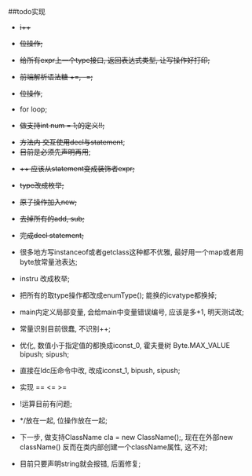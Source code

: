 ##todo实现


- ~~i++~~
- ~~位操作;~~

- ~~给所有expr上一个type接口, 返回表达式类型, 让写操作好打印;~~


- ~~前端解析语法糖 +=, -=;~~
- ~~位操作~~;
- for loop;
- ~~做支持int num = 1;的定义!!;~~

+ ~~方法内 交互使用decl与statement~~;
+ ~~目前是必须先声明再用~~;
- ~~++ 应该从statement变成装饰者expr;~~
- ~~type改成枚举;~~  
- ~~原子操作加入new;~~
- ~~去掉所有的add, sub;~~
 - ~~完成decl statement;~~


- 很多地方写instanceof或者getclass这种都不优雅, 最好用一个map或者用byte放常量池表达;

- instru 改成枚举;

- 把所有的取type操作都改成enumType();
能换的icvatype都换掉;

- main内定义局部变量, 会给main中变量错误编号, 应该是多+1, 明天测试改;

- 常量识别目前很蠢, 不识别++;
- 优化, 数值小于指定值的都换成iconst_0, 霍夫曼树 Byte.MAX_VALUE bipush;
  sipush;
  
 - 直接在ldc压命令中改, 改成iconst_1, bipush, sipush;
 
 - 实现 == <= >=
 
 - !运算目前有问题;
 
 - */放在一起, 位操作放在一起;
 
 - 下一步, 做支持ClassName cla = new ClassName();, 
 现在在外部new className() 反而在类内部创建一个className属性, 这不对;
 
 - 目前只要声明string就会报错, 后面修复;
